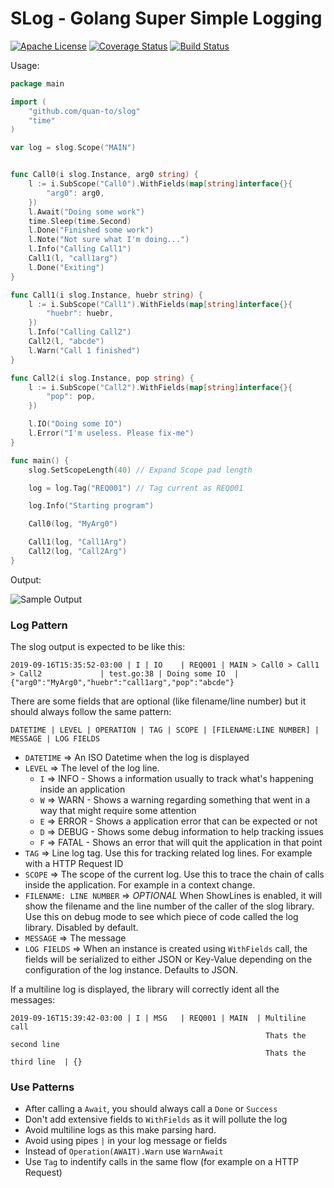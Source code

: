 SLog - Golang Super Simple Logging
===================================

[![Apache License](https://img.shields.io/badge/License-Apache-brightgreen.svg)](https://tldrlegal.com/license/apache-license-2.0-\(apache-2.0\)) [![Coverage Status](https://coveralls.io/repos/github/quan-to/slog/badge.svg?branch=master)](https://coveralls.io/github/quan-to/slog?branch=master) [![Build Status](https://travis-ci.org/quan-to/slog.svg?branch=master)](https://travis-ci.org/quan-to/slog)

Usage:

```go
package main

import (
    "github.com/quan-to/slog"
    "time"
)

var log = slog.Scope("MAIN")


func Call0(i slog.Instance, arg0 string) {
    l := i.SubScope("Call0").WithFields(map[string]interface{}{
        "arg0": arg0,
    })
    l.Await("Doing some work")
    time.Sleep(time.Second)
    l.Done("Finished some work")
    l.Note("Not sure what I'm doing...")
    l.Info("Calling Call1")
    Call1(l, "call1arg")
    l.Done("Exiting")
}

func Call1(i slog.Instance, huebr string) {
    l := i.SubScope("Call1").WithFields(map[string]interface{}{
        "huebr": huebr,
    })
    l.Info("Calling Call2")
    Call2(l, "abcde")
    l.Warn("Call 1 finished")
}

func Call2(i slog.Instance, pop string) {
    l := i.SubScope("Call2").WithFields(map[string]interface{}{
        "pop": pop,
    })

    l.IO("Doing some IO")
    l.Error("I'm useless. Please fix-me")
}

func main() {
    slog.SetScopeLength(40) // Expand Scope pad length

    log = log.Tag("REQ001") // Tag current as REQ001

    log.Info("Starting program")

    Call0(log, "MyArg0")

    Call1(log, "Call1Arg")
    Call2(log, "Call2Arg")
}
```

Output:

![Sample Output](https://user-images.githubusercontent.com/578310/64198701-289b6b80-ce5f-11e9-8771-88ae4e07a213.png)


### Log Pattern

The slog output is expected to be like this:

```
2019-09-16T15:35:52-03:00 | I | IO    | REQ001 | MAIN > Call0 > Call1 > Call2             | test.go:38 | Doing some IO  | {"arg0":"MyArg0","huebr":"call1arg","pop":"abcde"}
```

There are some fields that are optional (like filename/line number) but it should always follow the same pattern:
```
DATETIME | LEVEL | OPERATION | TAG | SCOPE | [FILENAME:LINE NUMBER] | MESSAGE | LOG FIELDS
```

*   `DATETIME` => An ISO Datetime when the log is displayed
*   `LEVEL` => The level of the log line.
    *   `I` => INFO - Shows a information usually to track what's happening inside an application
    *   `W` => WARN - Shows a warning regarding something that went in a way that might require some attention
    *   `E` => ERROR - Shows a application error that can be expected or not
    *   `D` => DEBUG - Shows some debug information to help tracking issues
    *   `F` => FATAL - Shows an error that will quit the application in that point
*   `TAG` => Line log tag. Use this for tracking related log lines. For example with a HTTP Request ID
*   `SCOPE` => The scope of the current log. Use this to trace the chain of calls inside the application. For example in a context change.
*   `FILENAME: LINE NUMBER` => *OPTIONAL* When ShowLines is enabled, it will show the filename and the line number of the caller of the slog library. Use this on debug mode to see which piece of code called the log library. Disabled by default.
*   `MESSAGE` => The message
*   `LOG FIELDS` => When an instance is created using `WithFields` call, the fields will be serialized to either JSON or Key-Value depending on the configuration of the log instance. Defaults to JSON.

If a multiline log is displayed, the library will correctly ident all the messages:

```
2019-09-16T15:39:42-03:00 | I | MSG   | REQ001 | MAIN  | Multiline call
                                                         Thats the second line
                                                         Thats the third line  | {}
```

### Use Patterns

*   After calling a `Await`, you should always call a `Done` or `Success`
*   Don't add extensive fields to `WithFields` as it will pollute the log
*   Avoid multiline logs as this make parsing hard.
*   Avoid using pipes `|` in your log message or fields
*   Instead of `Operation(AWAIT).Warn` use `WarnAwait`
*   Use `Tag` to indentify calls in the same flow (for example on a HTTP Request)

